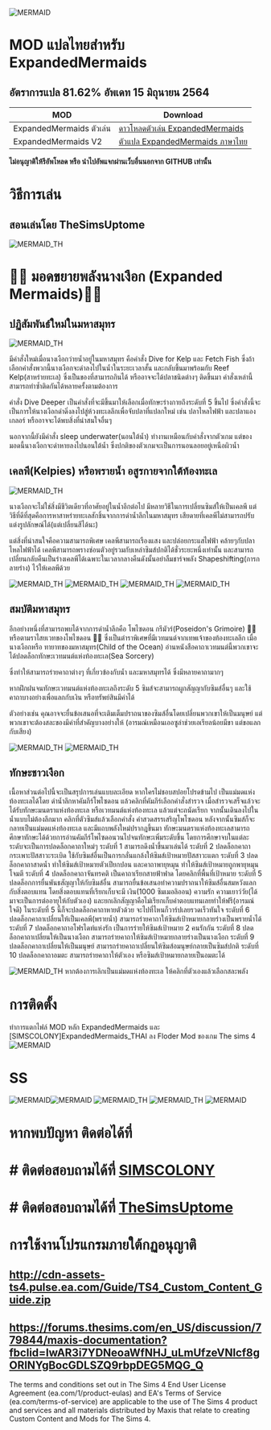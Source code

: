 ![MERMAID](https://thumbs.modthesims2.com/img/5/4/4/3/6/6/8/MTS_SpinningPlumbobs-1863822-TitleCardoption1.png)
# MOD แปลไทยสำหรับ ExpandedMermaids 
## อัตราการแปล 81.62%  อัพเดท 15 มิถุนายน 2564

| MOD   | Download |
| ------------- | ------------- |
|ExpandedMermaids ตัวเล่น|[ดาวโหลดตัวเล่น ExpandedMermaids](https://modthesims.info/d/630179/expanded-mermaids.html)|
|ExpandedMermaids V2 |[ตัวแปล ExpandedMermaids ภาษาไทย](https://github.com/simscolony/ExpandedMermaids_Traditional_THAI/raw/main/%5BSIMSCOLONY%5DExpandedMermaids_THAI_V02.package)|

**ไม่อนุญาติให้รีอัพโหลด หรือ นำไปอัพแจกผ่านเว็บอื่นนอกจาก GITHUB เท่านั้น**


# วิธีการเล่น
## สอนเล่นโดย TheSimsUptome 
![MERMAID_TH](https://simscolony.github.io/ExpandedMermaids_Traditional_THAI/Mermaid/1.jpg)

# :mermaid: มอดขยายพลังนางเงือก (Expanded Mermaids):merman:
## ปฏิสัมพันธ์ใหม่ในมหาสมุทร
![MERMAID_TH](https://simscolony.github.io/ExpandedMermaids_Traditional_THAI/Mermaid/2.jpg)

มีคำสั่งใหม่เมื่อนางเงือกว่ายน้ำอยู่ในมหาสมุทร คือคำสั่ง Dive for Kelp และ Fetch Fish ซึ่งถ้าเลือกคำสั่งพวกนี้นางเงือกจะดำลงไปในน้ำในระยะเวลาสั้น และกลับขึ้นมาพร้อมกับ Reef Kelp(สาหร่ายทะเล) ซึ่งเป็นของที่สามารถกินได้ หรืออาจจะได้ปลาชนิดต่างๆ ติดขึ้นมา คำสั่งเหล่านี้สามารถทำซ้ำติดกันได้หลายครั้งตามต้องการ

คำสั่ง Dive Deeper เป็นคำสั่งที่จะมีขึ้นมาให้เลือกเมื่อทักษะร่างกายถึงระดับที่ 5 ขึ้นไป ซึ่งคำสั่งนี้จะเป็นการให้นางเงือกดำดิ่งลงไปสู่ห้วงทะเลลึกเพื่อจับปลาที่แปลกใหม่ เช่น ปลาไหลไฟฟ้า และปลาแองเกลอร์  หรืออาจจะได้พบสิ่งที่น่าสนใจอื่นๆ

นอกจากนี้ยังมีคำสั่ง sleep underwater(นอนใต้น้ำ) ทำงานเหมือนกับคำสั่งจากตัวเกม แต่ของมอดนี้นางเงือกจะดำหายลงไปนอนใต้น้ำ ซึ่งปกติของตัวเกมจะเป็นการนอนลอยอยู่เหนือผิวน้ำ

## เคลพี(Kelpies) หรือพรายน้ำ อสูรกายจากใต้ท้องทะเล
![MERMAID_TH](https://simscolony.github.io/ExpandedMermaids_Traditional_THAI/Mermaid/3.jpg)

นางเงือกจะไม่ใช่สิ่งมีชีวิตเดียวที่อาศัยอยู่ในน้ำอีกต่อไป
มีหลายวิธีในการเปลี่ยนซิมส์ให้เป็นเคลพี แต่วิธีที่ดีที่สุดคือการหาสาหร่ายทะเลสักชิ้นจากการดำน้ำลึกในมหาสมุทร เสียดายที่เคลพีไม่สามารถปรับแต่งรูปลักษณ์ได้(แต่เปลี่ยนสีได้นะ) 

แต่สิ่งที่น่าสนใจคือความสามารถพิเศษ เคลพีสามารถเรืองแสง และปล่อยกระแสไฟฟ้า คล้ายๆกับปลาไหลไฟฟ้าได้
เคลพีสามารถพรางซ่อนตัวอยู่รวมกับเหล่าซิมส์ปกติได้ชั่วระยะหนึ่งเท่านั้น และสามารถเปลี่ยนกลับคืนเป็นร่างเคลพีได้เฉพาะในเวลากลางคืนดังนั้นอย่าลืมชาร์จพลัง Shapeshifting(การกลายร่าง) ไว้ให้เคลพีด้วย 

![MERMAID_TH](https://simscolony.github.io/ExpandedMermaids_Traditional_THAI/Mermaid/4.jpg)
![MERMAID_TH](https://simscolony.github.io/ExpandedMermaids_Traditional_THAI/Mermaid/5.jpg)
![MERMAID_TH](https://simscolony.github.io/ExpandedMermaids_Traditional_THAI/Mermaid/6.jpg)
![MERMAID_TH](https://simscolony.github.io/ExpandedMermaids_Traditional_THAI/Mermaid/7.jpg)


## สมบัติมหาสมุทร
อีกอย่างหนึ่งที่สามารถพบได้จากการดำน้ำลึกคือ โพไซดอน กรีมัวร์(Poseidon's Grimoire) :merman: หรือตามราไสยเวทของโพไซดอน :merman: ซึ่งเป็นตำราพิเศษที่มีเวทมนต์จากเทพเจ้าของท้องทะเลลึก เมื่อนางเงือกหรือ ทายาทของมหาสมุทร(Child of the Ocean) อ่านหนังสือคาถาเวทมนต์นี้พวกเขาจะได้ปลดล็อกทักษะเวทมนต์แห่งท้องทะเล(Sea Sorcery) 

ซึ่งทำให้สามารถร่ายคาถาต่างๆ ที่เกี่ยวข้องกับน้ำ และมหาสมุทรได้ ซึ่งมีหลายคาถามากๆ

หากฝึกฝนจนทักษะเวทมนต์แห่งท้องทะเลถึงระดับ 5 ซิมส์จะสามารถผูกสัญญากับซิมส์อื่นๆ และใช้คาถาบางอย่างเพื่อแลกกับเงิน หรือทรัพย์สินมีค่าได้ 

ตัวอย่างเช่น คุณอาจจะยื่นข้อเสนอที่จะเติมเต็มปราถนาของซิมส์อื่นโดยเปลี่ยนพวกเขาให้เป็นมนุษย์ แต่พวกเขาจะต้องสละของมีค่าที่สำคัญบางอย่างให้ (อารมณ์เหมือนเออซูล่าช่วยเอเรียลน้อยมีขา แต่ขอแลกกับเสียง)

![MERMAID_TH](https://simscolony.github.io/ExpandedMermaids_Traditional_THAI/Mermaid/8.jpg)
![MERMAID_TH](https://simscolony.github.io/ExpandedMermaids_Traditional_THAI/Mermaid/9.jpg)

## ทักษะชาวเงือก
เนื้อหาส่วนต่อไปนี้จะเป็นสรุปการเล่นแบบละเอียด หากใครไม่ชอบสปอยโปรดข้ามไป
เป็นแม่มดแห่งท้องทะเลได้โดย ดำน้ำลึกหาคัมภีร์โพไซดอน แล้วคลิกที่คัมภีร์เลือกคำสั่งสำรวจ เมื่อสำรวจเสร็จแล้วจะได้รับทักษะมนตราแห่งท้องทะเล หรือเวทมนต์แห่งท้องทะเล แล้วแต่จะถนัดเรียก จากนั้นเดินลงไปในน้ำแบบไม่ต้องลึกมาก คลิกที่ตัวซิมส์แล้วเลือกคำสั่ง คำสวดสรรเสริญโพโซดอน หลังจากนั้นซิมส์ก็จะกลายเป็นแม่มดแห่งท้องทะเล และมีแถบพลังใหม่ปรากฎขึ้นมา
ทักษะมนตราแห่งท้องทะเลสามารถศึกษาทักษะได้ด้วยการอ่านคัมภีร์โพไซดอนวนไปจนทักษะเพิ่มระดับขึ้น โดยการศึกษาจบในแต่ละระดับจะเป็นการปลดล็อกคาถาใหม่ๆ
ระดับที่ 1 สามารถดึงน้ำขึ้นมาเล่นได้
ระดับที่ 2 ปลดล็อกคาถากระเพาะปัสสาวะระเบิด ใช้กับซิมส์อื่นเป็นการกลั่นแกล้งให้ซิมส์เป้าหมายปัสสาวะแตก
ระดับที่ 3 ปลดล็อกคาถาสาดน้ำ ทำให้ซิมส์เป้าหมายตัวเปียกปอน และคาถาพายุหมุน ทำให้ซิมส์เป้าหมายถูกพายุหมุนโจมตี
ระดับที่ 4 ปลดล็อกคาถาจันทรคติ เป็นคาถาเรียกสายฟ้าฟาด โดยคลิกที่พื้นที่เป้าหมาย
ระดับที่ 5 ปลดล็อกการยื่นพันธสัญญาให้กับซิมส์อื่น สามารถยื่นข้อเสนอทำความปราถนาให้ซิมส์อื่นสมหวังแลกกับสิ่งตอบแทน โดยสิ่งตอบแทนที่เรียกเก็บจะมี เงิน(1000 ซิมเมอลิออน) ความรัก ความเยาว์วัย(ได้มาจะเป็นการต่ออายุให้กับตัวเอง) และยกเลิกสัญญาคือไม่เรียกเก็บค่าตอบแทนเลยทำให้ฟรี(อารมณ์ใจดี) ในระดับที่ 5 นี้ก็จะปลดล็อกคาถาหายตัวด้วย จะไปที่ไหนก็วาร์ปเลยรวดเร็วทันใจ
ระดับที่ 6 ปลดล็อกคาถาเปลี่ยนให้เป็นเคลพี(พรายน้ำ) สามารถร่ายคาถาให้ซิมส์เป้าหมายกลายร่างเป็นพรายน้ำได้
ระดับที่ 7 ปลดล็อกคาถาอโฟรไดท์แห่งรัก เป็นการร่ายให้ซิมส์เป้าหมาย 2 คนรักกัน
ระดับที่ 8 ปลดล็อกคาถาเปลี่ยนให้เป็นนางเงือก สามารถร่ายคาถาให้ซิมส์เป้าหมายกลายร่างเป็นนางเงือก
ระดับที่ 9 ปลดล็อกคาถาเปลี่ยนให้เป็นมนุษย์ สามารถร่ายคาถาเปลี่ยนให้ซิมส์อมนุษย์กลายเป็นซิมส์ปกติ
ระดับที่ 10 ปลดล็อกคาถาอมตะ สามารถร่ายคาถาให้ตัวเอง หรือซิมส์เป้าหมายกลายเป็นอมตะได้

![MERMAID_TH](https://simscolony.github.io/ExpandedMermaids_Traditional_THAI/Mermaid/12.jpg)
หากต้องการเลิกเป็นแม่มดแห่งท้องทะเล ให้คลิกที่ตัวเองแล้วเลือกสละพลัง

# การติดตั้ง
ทำการแตกไฟล์ MOD หลัก  ExpandedMermaids และ [SIMSCOLONY]ExpandedMermaids_THAI ลง Floder Mod ของเกม The sims 4
![MERMAID](https://i.imgur.com/VYgAuGj.jpg)

# SS
![MERMAID](https://i.imgur.com/jpYUAK0.png)![MERMAID](https://i.imgur.com/JZoAMw2.png)
![MERMAID_TH](https://simscolony.github.io/ExpandedMermaids_Traditional_THAI/Mermaid/10.png)
![MERMAID_TH](https://simscolony.github.io/ExpandedMermaids_Traditional_THAI/Mermaid/11.png)
![MERMAID](https://thumbs.modthesims2.com/img/5/4/4/3/6/6/8/MTS_SpinningPlumbobs-1933910-06-06-20_1-06-45PM.png)

# หากพบปัญหา ติดต่อได้ที่
# # ติดต่อสอบถามได้ที่ [SIMSCOLONY](https://www.facebook.com/SimsColony/)
# # ติดต่อสอบถามได้ที่ [TheSimsUptome](https://www.facebook.com/TheSimsUptome/)


# การใช้งานโปรแกรมภายใต้กฏอนุญาติ 
## http://cdn-assets-ts4.pulse.ea.com/Guide/TS4_Custom_Content_Guide.zip
## https://forums.thesims.com/en_US/discussion/779844/maxis-documentation?fbclid=IwAR3i7YDNeoaWfNHJ_uLmUfzeVNIcf8gORINYgBocGDLSZQ9rbpDEG5MQG_Q

The terms and conditions set out in The Sims 4 End User License Agreement (ea.com/1/product-eulas) and EA's Terms of Service (ea.com/terms-of-service) are applicable to the use of The Sims 4 product and services and all materials distributed by Maxis that relate to creating Custom Content and Mods for The Sims 4.
